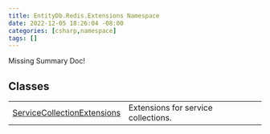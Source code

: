 ```yaml
---
title: EntityDb.Redis.Extensions Namespace
date: 2022-12-05 18:26:04 -08:00
categories: [csharp,namespace]
tags: []
---
```


Missing Summary Doc!
## Classes
<table><tr><td><a href='/posts/csharp.class.entitydb.redis.extensions.servicecollectionextensions/'>ServiceCollectionExtensions</a></td><td>
Extensions for service collections.
</td></tr></table>
